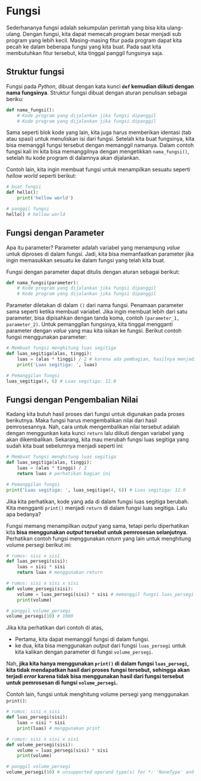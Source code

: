 # Fungsi

Sederhananya fungsi adalah sekumpulan perintah yang bisa kita ulang-ulang. Dengan fungsi, kita dapat memecah program besar menjadi sub program yang lebih kecil. Masing-masing fitur pada program dapat kita pecah ke dalam beberapa fungsi yang kita buat. Pada saat kita membutuhkan fitur tersebut, kita tinggal panggil fungsinya saja.

## Struktur fungsi

Fungsi pada *Python*, dibuat dengan kata kunci **`def` kemudian diikuti dengan nama fungsinya**. Struktur fungsi dibuat dengan aturan penulisan sebagai beriku:

```py
def nama_fungsi():
    # Kode program yang dijalankan jika fungsi dipanggil
    # Kode program yang dijalankan jika fungsi dipanggil
```

Sama seperti blok kode yang lain, kita juga harus memberikan identasi (tab atau spasi) untuk menuliskan isi dari fungsi. Setelah kita buat fungsinya, kita bisa memanggil fungsi tersebut dengan memanggil namanya. Dalam contoh fungsi kali ini kita bisa memanggilnya dengan mengetikkan `nama_fungsi()`, setelah itu kode program di dalamnya akan dijalankan.

Contoh lain, kita ingin membuat fungsi untuk menampilkan sesuatu seperti *hellow world* seperti berikut:

```py
# buat fungsi
def hello():
    print('hellow world')

# panggil fungsi
hello() # hellow world
```

## Fungsi dengan Parameter

Apa itu parameter? Parameter adalah variabel yang menampung *value* untuk diproses di dalam fungsi. Jadi, kita bisa memanfaatkan parameter jika ingin memasukkan sesuatu ke dalam fungsi yang telah kita buat.

Fungsi dengan parameter dapat ditulis dengan aturan sebagai berikut:

```py
def nama_fungsi(parameter):
    # Kode program yang dijalankan jika fungsi dipanggil
    # Kode program yang dijalankan jika fungsi dipanggil
```

Parameter diletakan di dalam `()` dari nama fungsi. Penamaan parameter sama seperti ketika membuat variabel. Jika ingin membuat lebih dari satu parameter, bisa dipisahkan dengan tanda koma, contoh `(parameter_1, parameter_2)`. Untuk pemanggilan fungsinya, kita tinggal mengganti parameter dengan *value* yang mau kita isikan ke fungsi. Berikut contoh fungsi menggunakan parameter:

```py
# Membuat fungsi menghitung luas segitiga
def luas_segitiga(alas, tinggi):
    luas = (alas * tinggi) / 2 # karena ada pembagian, hasilnya menjadi desimal
    print('Luas segitiga: ', luas)

# Pemanggilan fungsi
luas_segitiga(4, 6) # Luas segitiga: 12.0
```

## Fungsi dengan Pengembalian Nilai

Kadang kita butuh hasil proses dari fungsi untuk digunakan pada proses berikutnya. Maka fungsi harus mengembalikan nilai dari hasil pemrosesannya. Nah, cara untuk mengembalikan nilai tersebut adalah dengan menggunkan kata kunci `return` lalu diikuti dengan variabel yang akan dikembalikan. Sekarang, kita mau merubah fungsi luas segitiga yang sudah kita buat sebelumnya menjadi seperti ini:

```py
# Membuat fungsi menghitung luas segitiga
def luas_segitiga(alas, tinggi):
    luas = (alas * tinggi) / 2
    return luas # perhatikan bagian ini

# Pemanggilan fungsi
print('Luas segitiga: ', luas_segitiga(4, 6)) # Luas segitiga: 12.0
```

Jika kita perhatikan, kode yang ada di dalam fungsi luas segitiga berubah. Kita mengganti `print()` menjadi `return` di dalam fungsi luas segitiga. Lalu apa bedanya?

Fungsi memang menampilkan *output* yang sama, tetapi perlu diperhatikan kita **bisa menggunakan *output* tersebut untuk pemrosesan selanjutnya**. Perhatikan contoh fungsi menggunakan *return* yang lain untuk menghitung volume persegi berikut ini:

```py
# rumus: sisi x sisi
def luas_persegi(sisi):
    luas = sisi * sisi
    return luas # menggunakan return

# rumus: sisi x sisi x sisi
def volume_persegi(sisi):
    volume = luas_persegi(sisi) * sisi # memanggil fungsi luas_persegi
    print(volume)

# panggil volume_persegi
volume_persegi(10) # 1000
```

Jika kita perhatikan dari contoh di atas,

- Pertama, kita dapat memanggil fungsi di dalam fungsi.
- ke dua, kita bisa menggunakan *output* dari fungsi `luas_persegi` untuk kita kalikan dengan parameter di fungsi `volume_persegi`.

Nah, **jika kita hanya menggunakan `print()` di dalam fungsi `luas_persegi`, kita tidak mendapatkan hasil dari proses fungsi tersebut, sehingga akan terjadi *error* karena tidak bisa menggunakan hasil dari fungsi tersebut untuk pemrosesan di fungsi `volume_persegi`.**

Contoh lain, fungsi untuk menghitung volume persegi yang menggunakan `print()`:

```py
# rumus: sisi x sisi
def luas_persegi(sisi):
    luas = sisi * sisi
    print(luas) # menggunakan print

# rumus: sisi x sisi x sisi
def volume_persegi(sisi):
    volume = luas_persegi(sisi) * sisi
    print(volume)

# panggil volume_persegi
volume_persegi(10) # unsupported operand type(s) for *: 'NoneType' and 'int'
```
